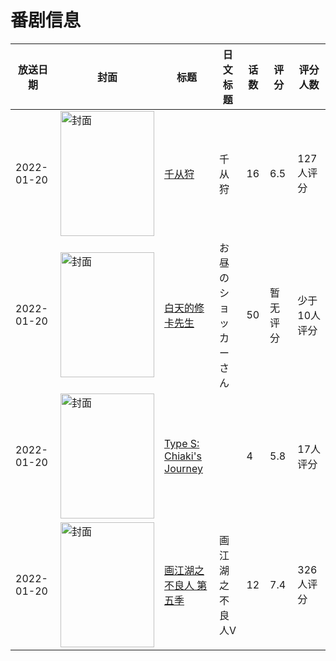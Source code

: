 # 番剧信息

|放送日期|封面|标题|日文标题|话数|评分|评分人数|
|---|---|---|---|---|---|---|
|2022-01-20|<img src="https://lain.bgm.tv/pic/cover/c/b1/b6/305660_GOyig.jpg" alt="封面" style="width:150px;height:200px;object-fit:cover;">|[千从狩](https://bangumi.tv/subject/305660)|千从狩|16|6.5|127人评分|
|2022-01-20|<img src="https://lain.bgm.tv/pic/cover/c/37/ca/363809_xtGEt.jpg" alt="封面" style="width:150px;height:200px;object-fit:cover;">|[白天的修卡先生](https://bangumi.tv/subject/363809)|お昼のショッカーさん|50|暂无评分|少于10人评分|
|2022-01-20|<img src="https://lain.bgm.tv/pic/cover/c/f7/18/366447_D3ST3.jpg" alt="封面" style="width:150px;height:200px;object-fit:cover;">|[Type S: Chiaki's Journey](https://bangumi.tv/subject/366447)||4|5.8|17人评分|
|2022-01-20|<img src="https://lain.bgm.tv/pic/cover/c/0f/32/343183_StM3j.jpg" alt="封面" style="width:150px;height:200px;object-fit:cover;">|[画江湖之不良人 第五季](https://bangumi.tv/subject/343183)|画江湖之不良人Ⅴ|12|7.4|326人评分|
